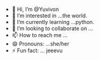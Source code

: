 - 👋 Hi, I’m @Yuvivon
- 👀 I’m interested in ...the world.
- 🌱 I’m currently learning ...python.
- 💞️ I’m looking to collaborate on ...
- 📫 How to reach me ...
- 😄 Pronouns: ...she/her
- ⚡ Fun fact: ... jeeevu

<!---
Yuvivon/Yuvivon is a ✨ special ✨ repository because its `README.md` (this file) appears on your GitHub profile.
You can click the Preview link to take a look at your changes.
--->
